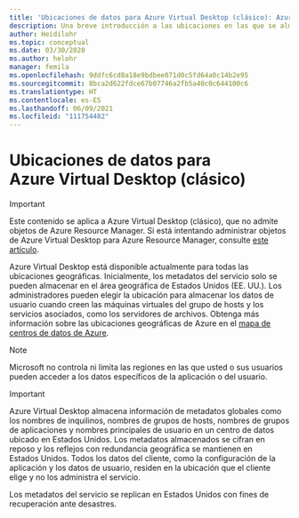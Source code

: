 ```yaml
---
title: 'Ubicaciones de datos para Azure Virtual Desktop (clásico): Azure'
description: Una breve introducción a las ubicaciones en las que se almacenan los datos y metadatos de Azure Virtual Desktop (clásico).
author: Heidilohr
ms.topic: conceptual
ms.date: 03/30/2020
ms.author: helohr
manager: femila
ms.openlocfilehash: 9ddfc6cd8a18e9bdbee071d0c5fd64a0c14b2e95
ms.sourcegitcommit: 8bca2d622fdce67b07746a2fb5a40c0c644100c6
ms.translationtype: HT
ms.contentlocale: es-ES
ms.lasthandoff: 06/09/2021
ms.locfileid: "111754482"
---
```

# <a name="data-locations-for-azure-virtual-desktop-classic"></a>Ubicaciones de datos para Azure Virtual Desktop (clásico)

>[!IMPORTANT]
>Este contenido se aplica a Azure Virtual Desktop (clásico), que no admite objetos de Azure Resource Manager. Si está intentando administrar objetos de Azure Virtual Desktop para Azure Resource Manager, consulte [este artículo](../data-locations.md).

Azure Virtual Desktop está disponible actualmente para todas las ubicaciones geográficas. Inicialmente, los metadatos del servicio solo se pueden almacenar en el área geográfica de Estados Unidos (EE. UU.). Los administradores pueden elegir la ubicación para almacenar los datos de usuario cuando creen las máquinas virtuales del grupo de hosts y los servicios asociados, como los servidores de archivos. Obtenga más información sobre las ubicaciones geográficas de Azure en el [mapa de centros de datos de Azure](https://azuredatacentermap.azurewebsites.net/).

>[!NOTE]
>Microsoft no controla ni limita las regiones en las que usted o sus usuarios pueden acceder a los datos específicos de la aplicación o del usuario.

>[!IMPORTANT]
>Azure Virtual Desktop almacena información de metadatos globales como los nombres de inquilinos, nombres de grupos de hosts, nombres de grupos de aplicaciones y nombres principales de usuario en un centro de datos ubicado en Estados Unidos. Los metadatos almacenados se cifran en reposo y los reflejos con redundancia geográfica se mantienen en Estados Unidos. Todos los datos del cliente, como la configuración de la aplicación y los datos de usuario, residen en la ubicación que el cliente elige y no los administra el servicio.

Los metadatos del servicio se replican en Estados Unidos con fines de recuperación ante desastres.